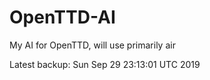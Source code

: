 # OpenTTD-AI
My AI for OpenTTD, will use primarily air

Latest backup: Sun Sep 29 23:13:01 UTC 2019
